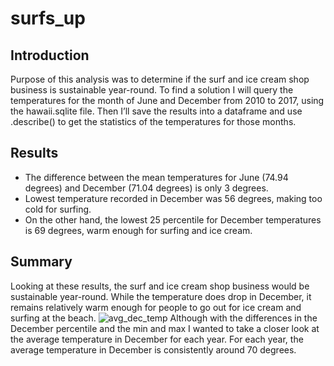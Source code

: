# surfs_up
## Introduction
Purpose of this analysis was to determine if the surf and ice cream shop business is sustainable year-round. To find a solution I will query the temperatures for the month of June and December from 2010 to 2017, using the hawaii.sqlite file. Then I’ll save the results into a dataframe and use .describe() to get the statistics of the temperatures for those months.
## Results


- The difference between the mean temperatures for June (74.94 degrees) and December (71.04 degrees) is only 3 degrees.
- Lowest temperature recorded in December was 56 degrees, making too cold for surfing.
- On the other hand, the lowest 25 percentile for December temperatures is 69 degrees, warm enough for surfing and ice cream.
## Summary
Looking at these results, the surf and ice cream shop business would be sustainable year-round. While the temperature does drop in December, it remains relatively warm enough for people to go out for ice cream and surfing at the beach.
![avg_dec_temp](https://user-images.githubusercontent.com/56700719/155850838-93e03524-c211-4035-ad57-202dc191ad98.JPG)
Although with the differences in the December percentile and the min and max I wanted to take a closer look at the average temperature in December for each year. For each year, the average temperature in December is consistently around 70 degrees.

